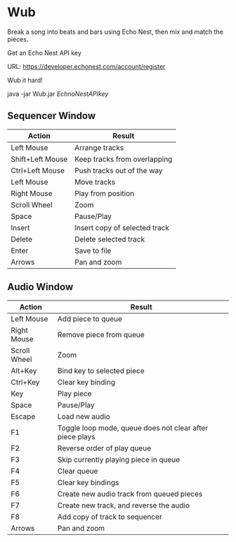 Wub
==============
Break a song into beats and bars using Echo Nest, then mix and match the pieces.

Get an Echo Nest API key

URL: https://developer.echonest.com/account/register

Wub it hard!

java -jar Wub.jar *EchnoNestAPIkey*

Sequencer Window
----

Action			|Result
----------------|-----------------------------------------
Left Mouse 		|Arrange tracks
Shift+Left Mouse|Keep tracks from overlapping
Ctrl+Left Mouse |Push tracks out of the way
Left Mouse 		|Move tracks
Right Mouse		|Play from position
Scroll Wheel	|Zoom
Space			|Pause/Play
Insert			|Insert copy of selected track
Delete			|Delete selected track
Enter			|Save to file
Arrows			|Pan and zoom


Audio Window
----

Action			|Result
----------------|-----------------------------------------
Left Mouse		|Add piece to queue
Right Mouse		|Remove piece from queue
Scroll Wheel	|Zoom
Alt+Key			|Bind key to selected piece
Ctrl+Key		|Clear key binding
Key				|Play piece
Space			|Pause/Play
Escape 			|Load new audio
F1				|Toggle loop mode, queue does not clear after piece plays
F2         		|Reverse order of play queue
F3				|Skip currently playing piece in queue
F4				|Clear queue
F5              |Clear key bindings
F6              |Create new audio track from queued pieces
F7				|Create new track, and reverse the audio
F8				|Add copy of track to sequencer
Arrows			|Pan and zoom